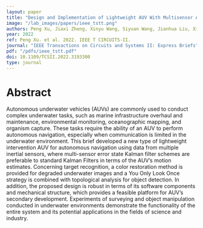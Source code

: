 ```yaml
---
layout: paper
title: "Design and Implementation of Lightweight AUV With Multisensor Aided for Underwater Intervention Tasks"
image: "/lab_images/papers/ieee_tstt.png"
authors: Peng Xu, Jiaxi Zheng, Xinyu Wang, Siyuan Wang, Jianhua Liu, Xiangyu Liu, Guangming Xie, Jin Tao and Minyi Xu
year: 2022
ref: Peng Xu. et al. 2022. IEEE T CIRCUITS-II.
journal: "IEEE Transactions on Circuits and Systems II: Express Briefs"
pdf: "/pdfs/ieee_tstt.pdf"
doi: 10.1109/TCSII.2022.3193300
type: journal
---
```


# Abstract

Autonomous underwater vehicles (AUVs) are commonly used to conduct complex underwater tasks, such as marine infrastructure overhaul and maintenance, environmental monitoring, oceanographic mapping, and organism capture. These tasks require the ability of an AUV to perform autonomous navigation, especially when communication is limited in the underwater environment. This brief developed a new type of lightweight intervention AUV for autonomous navigation using data from multiple inertial sensors, where multi-sensor error state Kalman filter schemes are preferable to standard Kalman Filters in terms of the AUV’s motion estimates. Concerning target recognition, a color restoration method is provided for degraded underwater images and a You Only Look Once strategy is combined with topological analysis for object detection. In addition, the proposed design is robust in terms of its software components and mechanical structure, which provides a feasible platform for AUV’s secondary development. Experiments of surveying and object manipulation conducted in underwater environments demonstrate the functionality of the entire system and its potential applications in the fields of science and industry.


